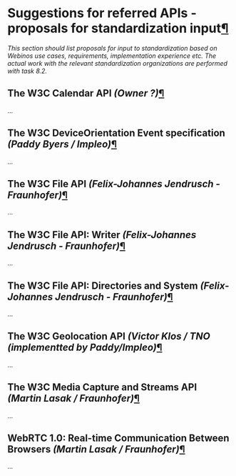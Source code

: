 Suggestions for referred APIs - proposals for standardization input[¶](#Suggestions-for-referred-APIs-proposals-for-standardization-input)
==========================================================================================================================================

*This section should list proposals for input to standardization based
on Webinos use cases, requirements, implementation experience etc. The
actual work with the relevant standardization organizations are
performed with task 8.2.*

The W3C Calendar API *(Owner ?)*[¶](#The-W3C-Calendar-API-Owner-)
-----------------------------------------------------------------

...

The W3C DeviceOrientation Event specification *(Paddy Byers / Impleo)*[¶](#The-W3C-DeviceOrientation-Event-specification-Paddy-Byers-Impleo)
--------------------------------------------------------------------------------------------------------------------------------------------

...

The W3C File API *(Felix-Johannes Jendrusch - Fraunhofer)*[¶](#The-W3C-File-API-Felix-Johannes-Jendrusch-Fraunhofer)
--------------------------------------------------------------------------------------------------------------------

...

The W3C File API: Writer *(Felix-Johannes Jendrusch - Fraunhofer)*[¶](#The-W3C-File-API-Writer-Felix-Johannes-Jendrusch-Fraunhofer)
-----------------------------------------------------------------------------------------------------------------------------------

...

The W3C File API: Directories and System *(Felix-Johannes Jendrusch - Fraunhofer)*[¶](#The-W3C-File-API-Directories-and-System-Felix-Johannes-Jendrusch-Fraunhofer)
-------------------------------------------------------------------------------------------------------------------------------------------------------------------

...

The W3C Geolocation API *(Victor Klos / TNO (implementted by Paddy/Impleo)*[¶](#The-W3C-Geolocation-API-Victor-Klos-TNO-implementted-by-PaddyImpleo)
----------------------------------------------------------------------------------------------------------------------------------------------------

...

The W3C Media Capture and Streams API *(Martin Lasak / Fraunhofer)*[¶](#The-W3C-Media-Capture-and-Streams-API-Martin-Lasak-Fraunhofer)
--------------------------------------------------------------------------------------------------------------------------------------

...

WebRTC 1.0: Real-time Communication Between Browsers *(Martin Lasak / Fraunhofer)*[¶](#WebRTC-10-Real-time-Communication-Between-Browsers-Martin-Lasak-Fraunhofer)
------------------------------------------------------------------------------------------------------------------------------------------------------------------

...

